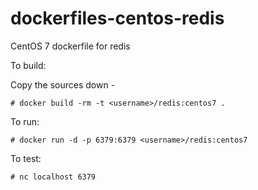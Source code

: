 dockerfiles-centos-redis
========================

CentOS 7 dockerfile for redis

To build:

Copy the sources down -

	# docker build -rm -t <username>/redis:centos7 .

To run:

	# docker run -d -p 6379:6379 <username>/redis:centos7

To test:

	# nc localhost 6379


